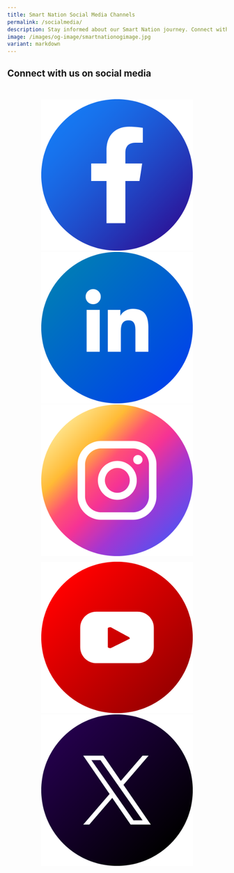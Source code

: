```yaml
---
title: Smart Nation Social Media Channels
permalink: /socialmedia/
description: Stay informed about our Smart Nation journey. Connect with us on social media.
image: /images/og-image/smartnationogimage.jpg
variant: markdown
---
```

##  Connect with us on social media

<div class="row" style="padding: 30px 0px 0px 0px;">
	
<div class="col" style="padding: 0px 20px 0px 20px;"><center><div style="width:75%;"><a href="https://www.facebook.com/SmartNationSG"><img src="/images/facebookicon.png" alt="Facebook"></a><br></div></center></div>

<div class="col" style="padding: 0px 20px 0px 20px;"><center><div style="width:75%;"><a href="https://www.linkedin.com/company/smartnationsg"><img src="/images/linkedinicon.png" alt="LinkedIn"></a><br></div></center></div>

<div class="col" style="padding: 0px 20px 0px 20px;"><center><div style="width:75%;"><a href="https://www.instagram.com/smartnation.sg/"><img src="/images/igicon.png" alt="Instagram"></a><br></div></center></div>

</div>

<div class="row" style="padding: 10px 0px 0px 0px;">

<div class="col" style="padding: 0px 20px 0px 20px;"><center><div style="width:75%;"><a href="https://www.youtube.com/SmartNationSingapore"><img src="/images/youtubeicon.png" alt="YouTube"></a><br></div></center></div>

<div class="col" style="padding: 0px 20px 0px 20px;"><center><div style="width:75%;"><a href="https://x.com/SmartNationSG"><img src="/images/xicon.png" alt="X"></a><br></div></center></div>
	
<div class="col" style="padding: 0px 20px 0px 20px;"></div>

</div>